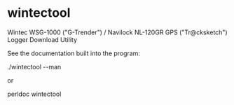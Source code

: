# wintectool
Wintec WSG-1000 ("G-Trender") / Navilock NL-120GR GPS ("Tr@cksketch") Logger Download Utility

See the documentation built into the program:

./wintectool --man

or

perldoc wintectool

